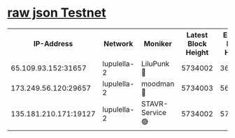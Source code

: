[raw json Testnet](https://rpc-check.jaclalt.stavr.tech/jaclalt/rpc-jaclalt-result.json)
=

<table><tr><th>IP-Address</th><th>Network</th><th>Moniker</th><th>Latest Block Height</th><th>Earliest Block Height</th><th>Catching Up</th><th>Tx Index</th><th>Voting Power</th><th>Scan Time</th></tr><tr><td>65.109.93.152:31657</td><td>lupulella-2</td><td>LiluPunk 🔴</td><td>5734002</td><td>3688866</td><td>False</td><td>on</td><td>685133</td><td>2023-12-15T15:08:47.026709411UTC</td></tr><tr><td>173.249.56.120:29657</td><td>lupulella-2</td><td>moodman 🔴</td><td>5734003</td><td>5634003</td><td>False</td><td>off</td><td>769094</td><td>2023-12-15T15:08:53.610737485UTC</td></tr><tr><td>135.181.210.171:19127</td><td>lupulella-2</td><td>STAVR-Service 🟢</td><td>5734002</td><td>5731001</td><td>False</td><td>on</td><td>0</td><td>2023-12-15T15:08:46.656942867UTC</td></tr></table>
